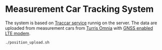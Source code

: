 # Measurement Car Tracking System 

The system is based on [Traccar service](https://www.traccar.org/) runnig on the server. The data are uploaded from measurement cars from [Turris Omnia](https://www.turris.com/en/omnia/overview/) with [GNSS enabled LTE modem](https://doc.turris.cz/doc/cs/public/gps).

    ./position_upload.sh
